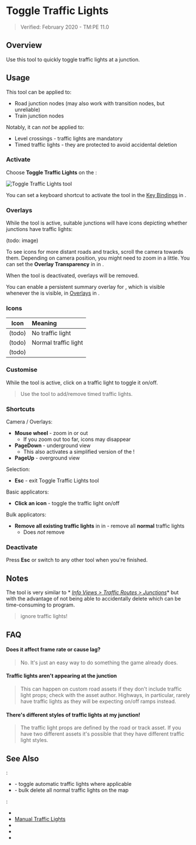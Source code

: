 # Toggle Traffic Lights

> Verified: February 2020 - TM:PE 11.0

## Overview

Use this tool to quickly toggle traffic lights at a junction.

## Usage

This tool can be applied to:

* Road junction nodes (may also work with transition nodes, but unreliable)
* Train junction nodes

Notably, it can _not_ be applied to:

* Level crossings - traffic lights are mandatory
* Timed traffic lights - they are protected to avoid accidental deletion

### Activate

Choose **Toggle Traffic Lights** on the [](Toolbar.md):

![Toggle Traffic Lights tool](btnToggleTL.png)

You can set a keyboard shortcut to activate the tool in the [Key Bindings](Keybinds.md) in [](Settings.md).

### Overlays

While the tool is active, suitable junctions will have icons depicting whether junctions have traffic lights:

(todo: image)

To see icons for more distant roads and tracks, scroll the camera towards them. Depending on camera position, you might
need to zoom in a little. You can set the **Overlay Transparency** in [](General.md) in [](Settings.md).

When the tool is deactivated, overlays will be removed.

You can enable a persistent summary overlay for [](Timed-Traffic-Lights.md), which is visible
whenever the [](Toolbar.md) is visible, in [Overlays](Overlays.md) in [](Settings.md).

### Icons

|  Icon  | Meaning                                         |
|:------:|:------------------------------------------------|
| (todo) | No traffic light                                |
| (todo) | Normal traffic light                            |
| (todo) | [](Timed-Traffic-Lights.md) |

### Customise

While the tool is active, click on a traffic light to toggle it on/off.

> Use the [](Timed-Traffic-Lights.md) tool to add/remove timed traffic lights.

### Shortcuts

Camera / Overlays:

* **Mouse wheel** - zoom in or out
    * If you zoom out too far, icons may disappear
* **PageDown** - underground view
    * This also activates a simplified version of the [](Traffic-Info-View.md)!
* **PageUp** - overground view

Selection:

* **Esc** - exit Toggle Traffic Lights tool

Basic applicators:

* **Click an icon** - toggle the traffic light on/off

Bulk applicators:

* **Remove all existing traffic lights** in [](Maintenance.md) in [](Settings.md) - remove all **normal**
  traffic lights
    * Does _not_ remove [](Timed-Traffic-Lights.md)

### Deactivate

Press **Esc** or switch to any other tool when you're finished.

## Notes

The tool is very similar to *
*[Info Views > Traffic Routes > Junctions](https://skylines.paradoxwikis.com/Roads#Traffic_Routes)** but with the
advantage of not being able to accidentally delete [](Timed-Traffic-Lights.md) which can be
time-consuming to program.

> [](Reckless-Drivers.md) ignore traffic lights!

## FAQ

#### Does it affect frame rate or cause lag?

> No. It's just an easy way to do something the game already does.

#### Traffic lights aren't appearing at the junction

> This can happen on custom road assets if they don't include traffic light props; check with the asset author.
> Highways, in particular, rarely have traffic lights as they will be expecting on/off ramps instead.

#### There's different styles of traffic lights at my junction!

> The traffic light props are defined by the road or track asset. If you have two different assets it's possible that
> they have different traffic light styles.

## See Also

[](Settings.md):

* [](Policies.md) - toggle automatic traffic lights where applicable
* [](Maintenance.md) - bulk delete all normal traffic lights on the map

[](Toolbar.md):

* [](Timed-Traffic-Lights.md)
* [Manual Traffic Lights](Manual-Traffic-Lights.md)
* [](Junction-Restrictions.md)
* [](Lane-Arrows.md)
* [](Lane-Connectors.md)